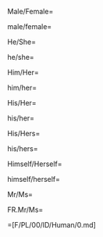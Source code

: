 Male/Female=

male/female=

He/She=

he/she=

Him/Her=

him/her=

His/Her=

his/her=

His/Hers=

his/hers=

Himself/Herself=

himself/herself=

Mr/Ms=

FR.Mr/Ms=

=[F/PL/00/ID/Human/0.md]
